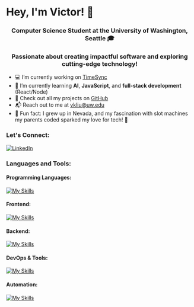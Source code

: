 # Hey, I'm Victor! 👋

<h3 align="center">
 <b>Computer Science Student at the University of Washington, Seattle 🎓</b>
</h3>
<h3 align="center">
 <b> Passionate about creating impactful software and exploring cutting-edge technology! </b>
</h3>

- 💻 I’m currently working on [TimeSync](link-to-project)
- 🔬 I’m currently learning **AI**, **JavaScript**, and **full-stack development** (React/Node)
- 📁 Check out all my projects on [GitHub](your-github-link)
- 📬 Reach out to me at [vkliu@uw.edu](mailto:vkliu@uw.edu)
- 🌵 Fun fact: I grew up in Nevada, and my fascination with slot machines my parents coded sparked my love for tech! 🎰

### Let's Connect:
[![LinkedIn](https://skillicons.dev/icons?i=linkedin)](https://www.linkedin.com/in/vkliu)

### Languages and Tools:

#### Programming Languages:
[![My Skills](https://skillicons.dev/icons?i=js,ts,python,java,cpp,c&perline=6)](your-github-link)

#### Frontend:
[![My Skills](https://skillicons.dev/icons?i=html,css,react,nextjs,tailwind,figma&perline=6)](your-github-link)

#### Backend:
[![My Skills](https://skillicons.dev/icons?i=nodejs,linux,firebase,supabase&perline=6)](your-github-link)

#### DevOps & Tools:
[![My Skills](https://skillicons.dev/icons?i=aws,github,gitlab,git&perline=6)](your-github-link)

#### Automation:
[![My Skills](https://skillicons.dev/icons?i=selenium&perline=6)](your-github-link)


<!--
[![GitHub Streak](https://streak-stats.demolab.com?user=v-kliu)](your-linkedin-url)
-->

<!--
**v-kliu/v-kliu** is a ✨ _special_ ✨ repository because its `README.md` (this file) appears on your GitHub profile.

Here are some ideas to get you started:

- 🔭 I’m currently working on ...
- 🌱 I’m currently learning ...
- 👯 I’m looking to collaborate on ...
- 🤔 I’m looking for help with ...
- 💬 Ask me about ...
- 📫 How to reach me: ...
- 😄 Pronouns: ...
- ⚡ Fun fact: ...
-->
